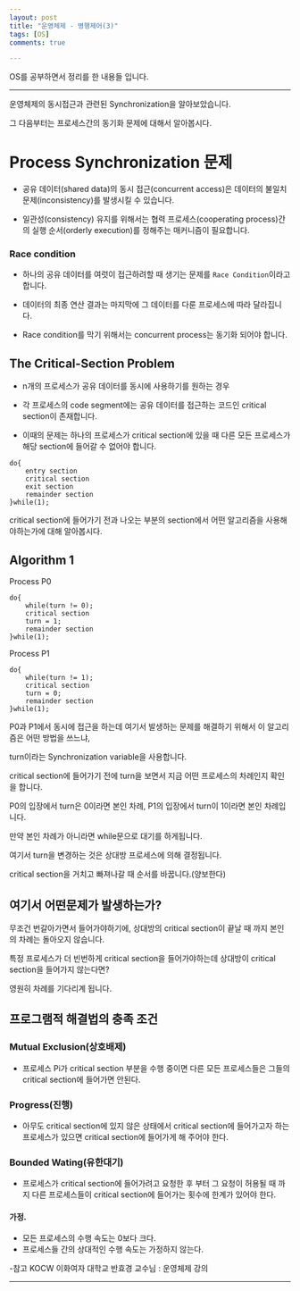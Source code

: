```yaml
---
layout: post
title: "운영체제 - 병행제어(3)"
tags: [OS]
comments: true

---
```


OS를 공부하면서 정리를 한 내용들 입니다.<br>

---

운영체제의 동시접근과 관련된 Synchronization을 알아보았습니다.

그 다음부터는 프로세스간의 동기화 문제에 대해서 알아봅시다.

# Process Synchronization 문제

* 공유 데이터(shared data)의 동시 접근(concurrent access)은 데이터의 불일치 문제(inconsistency)를 발생시킬 수 있습니다.

* 일관성(consistency) 유지를 위해서는 협력 프로세스(cooperating process)간의 실행 순서(orderly execution)를 정해주는 매커니즘이 필요합니다.

### Race condition

* 하나의 공유 데이터를 여럿이 접근하려할 때 생기는 문제를 `Race Condition`이라고 합니다.

* 데이터의 최종 연산 결과는 마지막에 그 데이터를 다룬 프로세스에 따라 달라집니다.

* Race condition를 막기 위해서는 concurrent process는 동기화 되어야 합니다.

## The Critical-Section Problem

* n개의 프로세스가 공유 데이터를 동시에 사용하기를 원하는 경우

* 각 프로세스의 code segment에는 공유 데이터를 접근하는 코드인 critical section이 존재합니다.

* 이때의 문제는 하나의 프로세스가 critical section에 있을 때 다른 모든 프로세스가 해당 section에 들어갈 수 없어야 합니다.

```
do{
    entry section
    critical section
    exit section
    remainder section
}while(1);
```

critical section에 들어가기 전과 나오는 부분의 section에서 어떤 알고리즘을 사용해야하는가에 대해 알아봅시다.

## Algorithm 1

Process P0

```
do{
    while(turn != 0);
    critical section
    turn = 1;
    remainder section
}while(1);
```

Process P1

```
do{
    while(turn != 1);
    critical section
    turn = 0;
    remainder section
}while(1);
```

P0과 P1에서 동시에 접근을 하는데 여기서 발생하는 문제를 해결하기 위해서 이 알고리즘은 어떤 방법을 쓰느냐,

turn이라는 Synchronization variable을 사용합니다.

critical section에 들어가기 전에 turn을 보면서 지금 어떤 프로세스의 차례인지 확인을 합니다.

P0의 입장에서 turn은 0이라면 본인 차례, P1의 입장에서 turn이 1이라면 본인 차례입니다.

만약 본인 차례가 아니라면 while문으로 대기를 하게됩니다.

여기서 turn을 변경하는 것은 상대방 프로세스에 의해 결정됩니다.

critical section을 거치고 빠져나갈 때 순서를 바꿉니다.(양보한다)

## 여기서 어떤문제가 발생하는가?

무조건 번갈아가면서 들어가야하기에, 상대방의 critical section이 끝날 때 까지 본인의 차례는 돌아오지 않습니다.

특정 프로세스가 더 빈번하게 critical section을 들어가야하는데 상대방이 critical section을 들어가지 않는다면?

영원히 차례를 기다리계 됩니다.

## 프로그램적 해결법의 충족 조건

### Mutual Exclusion(상호배제)

* 프로세스 Pi가 critical section 부분을 수행 중이면 다른 모든 프로세스들은 그들의 critical section에 들어가면 안된다.

### Progress(진행)

* 아무도 critical section에 있지 않은 상태에서 critical section에 들어가고자 하는 프로세스가 있으면 critical section에 들어가게 해 주어야 한다.

### Bounded Wating(유한대기)

* 프로세스가 critical section에 들어가려고 요청한 후 부터 그 요청이 허용될 때 까지 다른 프로세스들이 critical section에 들어가는 횟수에 한계가 있어야 한다.

#### 가정.

* 모든 프로세스의 수행 속도는 0보다 크다.
* 프로세스들 간의 상대적인 수행 속도는 가정하지 않는다.
 
-참고 KOCW 이화여자 대학교 반효경 교수님 : 운영체제 강의

---
